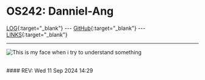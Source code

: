 # OS242: Danniel-Ang

[LOG](TXT/mylog.txt){:target="_blank"} --- [GitHub](https://github.com/Danniel-Ang/os242/){:target="_blank"} --- [LINKS](LINKS/){:target="_blank"}

---

![This is my face when i try to understand something](https://www.google.com/url?sa=i&url=https%3A%2F%2Ftenor.com%2Fview%2Fconfused-unga-bunga-loading-uga-gif-23786525&psig=AOvVaw3t0SUBRQSqNfIyPzNDcyVh&ust=1726126039260000&source=images&cd=vfe&opi=89978449&ved=0CBEQjRxqFwoTCPiNjd2uuogDFQAAAAAdAAAAABAE)

<br>
#### REV: Wed 11 Sep 2024 14:29
<br>

